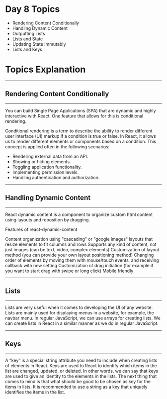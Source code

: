 <!-- Day 8 -->

# Day 8 Topics

- Rendering Content Conditionally
- Handling Dynamic Content
- Outputting Lists
- Lists and State
- Updating State Immutably
- Lists and Keys



# Topics Explanation



<hr>

## Rendering Content Conditionally

<hr>


You can build Single Page Applications (SPA) that are dynamic and highly interactive with React. One feature that allows for this is conditional rendering.

Conditional rendering is a term to describe the ability to render different user interface (UI) markup if a condition is true or false. In React, it allows us to render different elements or components based on a condition. This concept is applied often in the following scenarios:

- Rendering external data from an API.
- Showing or hiding elements.
- Toggling application functionality.
- Implementing permission levels.
- Handling authentication and authorization.

<hr>

## Handling Dynamic Content

<hr>

React dynamic content is a component to organize custom html content using layouts and reposition by dragging.

Features of react-dynamic-content

Content organization using "cascading" or "google images" layouts that resize elements to fit columns and rows
Supports any kind of content, not just images (can be text, video, complex elements)
Customization of layout method (you can provide your own layout positioning method)
Changing order of elements by moving them with mouse/touch events, and receiving callback with new setting
Customization of drag initiation (for example if you want to start drag with swipe or long click)
Mobile friendly


<hr>

## Lists

<hr>

Lists are very useful when it comes to developing the UI of any website. Lists are mainly used for displaying menus in a website, for example, the navbar menu. In regular JavaScript, we can use arrays for creating lists. We can create lists in React in a similar manner as we do in regular JavaScript.

<hr>

## Keys

<hr>

A “key” is a special string attribute you need to include when creating lists of elements in React. Keys are used to React to identify which items in the list are changed, updated, or deleted. In other words, we can say that keys are used to give an identity to the elements in the lists. The next thing that comes to mind is that what should be good to be chosen as key for the items in lists. It is recommended to use a string as a key that uniquely identifies the items in the list.